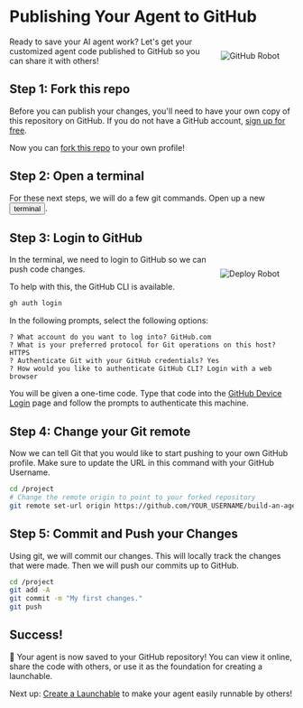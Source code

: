 # Publishing Your Agent to GitHub
 
<img src="_static/robots/gitfu.png" alt="GitHub Robot" style="float:right; max-width:300px;margin:25px;" />

Ready to save your AI agent work? Let's get your customized agent code published to GitHub so you can share it with others!

## Step 1: Fork this repo

Before you can publish your changes, you'll need to have your own copy of this repository on GitHub. If you do not have a GitHub account, [sign up for free](https://github.com/join).

Now you can
[<i class="fa-solid fa-code-fork"></i> fork this repo](https://github.com/Hannahhiendo/build-an-agent/fork)
to your own profile! 

<!-- fold:break -->

## Step 2: Open a terminal

For these next steps, we will do a few git commands. Open up a new <button onclick="openNewTerminal();"><i class="fas fa-terminal"></i> terminal</button>.

<!-- fold:break -->

## Step 3: Login to GitHub

<img src="_static/robots/gitfu.png" alt="Deploy Robot" style="float:right; max-width:250px;margin:25px;" />

In the terminal, we need to login to GitHub so we can push code changes.

To help with this, the GitHub CLI is available.

```bash
gh auth login
```

In the following prompts, select the following options:

```
? What account do you want to log into? GitHub.com
? What is your preferred protocol for Git operations on this host? HTTPS
? Authenticate Git with your GitHub credentials? Yes
? How would you like to authenticate GitHub CLI? Login with a web browser
```

You will be given a one-time code. Type that code into the [GitHub Device Login](https://github.com/login/device) page and follow the prompts to authenticate this machine.

<!-- fold:break -->

## Step 4: Change your Git remote

Now we can tell Git that you would like to start pushing to your own GitHub profile.
Make sure to update the URL in this command with your GitHub Username.

```bash
cd /project
# Change the remote origin to point to your forked repository
git remote set-url origin https://github.com/YOUR_USERNAME/build-an-agent.git
```

<!-- fold:break -->

## Step 5: Commit and Push your Changes

Using git, we will commit our changes. This will locally track the changes that were made.
Then we will push our commits up to GitHub.

```bash
cd /project
git add -A
git commit -m "My first changes."
git push
```

<!-- fold:break -->

## Success! 

🎉 Your agent is now saved to your GitHub repository! You can view it online, share the code with others, or use it as the foundation for creating a launchable.

Next up: [Create a Launchable](share_your_agent.md) to make your agent easily runnable by others! 